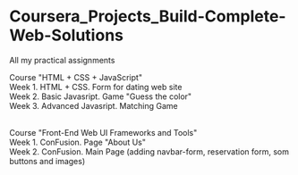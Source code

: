 # Coursera_Projects_Build-Complete-Web-Solutions
All my practical assignments

Course "HTML + CSS + JavaScript"<br>
Week 1. HTML + CSS. Form for dating web site<br>
Week 2. Basic Javasript. Game "Guess the color"<br>
Week 3. Advanced Javasript. Matching Game<br><br>

Course "Front-End Web UI Frameworks and Tools"<br>
Week 1. ConFusion. Page "About Us"<br>
Week 2. ConFusion. Main Page (adding navbar-form, reservation form, som buttons and images)<br>
